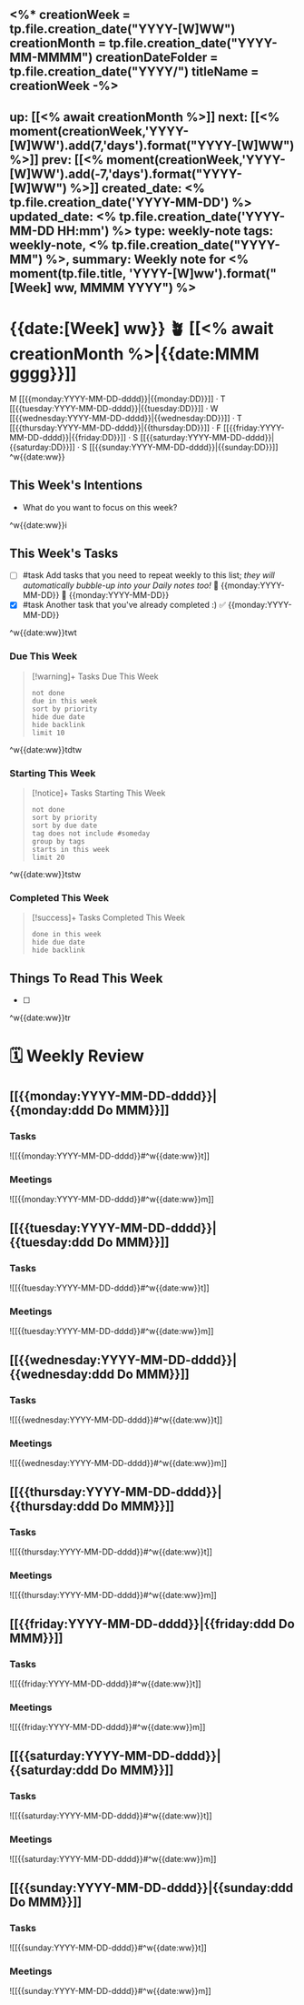 <%* 
creationWeek = tp.file.creation_date("YYYY-[W]WW")
creationMonth = tp.file.creation_date("YYYY-MM-MMMM")
creationDateFolder = tp.file.creation_date("YYYY/")
titleName = creationWeek
-%>
---
up: [[<% await creationMonth %>]]
next: [[<% moment(creationWeek,'YYYY-[W]WW').add(7,'days').format("YYYY-[W]WW") %>]]
prev: [[<% moment(creationWeek,'YYYY-[W]WW').add(-7,'days').format("YYYY-[W]WW") %>]]
created_date: <% tp.file.creation_date('YYYY-MM-DD') %>
updated_date: <% tp.file.creation_date('YYYY-MM-DD HH:mm') %>
type: weekly-note
tags:  weekly-note, <% tp.file.creation_date("YYYY-MM") %>,
summary: Weekly note for <% moment(tp.file.title, 'YYYY-[W]ww').format("[Week] ww, MMMM YYYY") %>
---

# {{date:[Week] ww}} 🪴 [[<% await creationMonth %>|{{date:MMM gggg}}]]

M [[{{monday:YYYY-MM-DD-dddd}}|{{monday:DD}}]] · T [[{{tuesday:YYYY-MM-DD-dddd}}|{{tuesday:DD}}]] · W [[{{wednesday:YYYY-MM-DD-dddd}}|{{wednesday:DD}}]] · T [[{{thursday:YYYY-MM-DD-dddd}}|{{thursday:DD}}]] · F [[{{friday:YYYY-MM-DD-dddd}}|{{friday:DD}}]] · S [[{{saturday:YYYY-MM-DD-dddd}}|{{saturday:DD}}]] · S [[{{sunday:YYYY-MM-DD-dddd}}|{{sunday:DD}}]] ^w{{date:ww}}

## This Week's Intentions

- What do you want to focus on this week?

^w{{date:ww}}i

## This Week's Tasks

- [ ] #task Add tasks that you need to repeat weekly to this list; *they will automatically bubble-up into your Daily notes too!* 🛫 {{monday:YYYY-MM-DD}} 📅 {{monday:YYYY-MM-DD}}
- [x] #task Another task that you've already completed :) ✅ {{monday:YYYY-MM-DD}}

^w{{date:ww}}twt

### Due This Week

> [!warning]+ Tasks Due This Week
> ```tasks
> not done
> due in this week
> sort by priority 
> hide due date
> hide backlink
> limit 10
> ```

^w{{date:ww}}tdtw

### Starting This Week

> [!notice]+ Tasks Starting This Week
> ```tasks
>not done
>sort by priority
>sort by due date
>tag does not include #someday 
>group by tags
>starts in this week
>limit 20
>```

^w{{date:ww}}tstw

### Completed This Week

> [!success]+ Tasks Completed This Week
> ```tasks 
> done in this week
> hide due date
> hide backlink
> ```

## Things To Read This Week

- [ ] 

^w{{date:ww}}tr

# 🗓️ Weekly Review

## [[{{monday:YYYY-MM-DD-dddd}}|{{monday:ddd Do MMM}}]]

### Tasks
![[{{monday:YYYY-MM-DD-dddd}}#^w{{date:ww}}t]]

### Meetings
![[{{monday:YYYY-MM-DD-dddd}}#^w{{date:ww}}m]]

## [[{{tuesday:YYYY-MM-DD-dddd}}|{{tuesday:ddd Do MMM}}]]

### Tasks
![[{{tuesday:YYYY-MM-DD-dddd}}#^w{{date:ww}}t]]

### Meetings
![[{{tuesday:YYYY-MM-DD-dddd}}#^w{{date:ww}}m]]

## [[{{wednesday:YYYY-MM-DD-dddd}}|{{wednesday:ddd Do MMM}}]]

### Tasks
![[{{wednesday:YYYY-MM-DD-dddd}}#^w{{date:ww}}t]]

### Meetings
![[{{wednesday:YYYY-MM-DD-dddd}}#^w{{date:ww}}m]]

## [[{{thursday:YYYY-MM-DD-dddd}}|{{thursday:ddd Do MMM}}]]

### Tasks
![[{{thursday:YYYY-MM-DD-dddd}}#^w{{date:ww}}t]]

### Meetings
![[{{thursday:YYYY-MM-DD-dddd}}#^w{{date:ww}}m]]

## [[{{friday:YYYY-MM-DD-dddd}}|{{friday:ddd Do MMM}}]]

### Tasks
![[{{friday:YYYY-MM-DD-dddd}}#^w{{date:ww}}t]]

### Meetings
![[{{friday:YYYY-MM-DD-dddd}}#^w{{date:ww}}m]]

## [[{{saturday:YYYY-MM-DD-dddd}}|{{saturday:ddd Do MMM}}]]

### Tasks
![[{{saturday:YYYY-MM-DD-dddd}}#^w{{date:ww}}t]]

### Meetings
![[{{saturday:YYYY-MM-DD-dddd}}#^w{{date:ww}}m]]

## [[{{sunday:YYYY-MM-DD-dddd}}|{{sunday:ddd Do MMM}}]]

### Tasks
![[{{sunday:YYYY-MM-DD-dddd}}#^w{{date:ww}}t]]

### Meetings
![[{{sunday:YYYY-MM-DD-dddd}}#^w{{date:ww}}m]]

